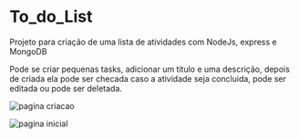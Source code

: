 # To_do_List
Projeto para criação de uma lista de atividades com NodeJs, express e MongoDB

Pode se criar pequenas tasks, adicionar um titulo e uma descrição, depois de criada ela pode ser checada caso a atividade seja concluida, pode ser editada ou pode ser deletada.

![pagina criacao](https://user-images.githubusercontent.com/87194533/197607987-b61cbb6d-e44a-4c13-a724-abd21bf0414e.png)


![pagina inicial](https://user-images.githubusercontent.com/87194533/197607992-267057a5-8dea-4d5a-839a-254056633b5d.jpg)
